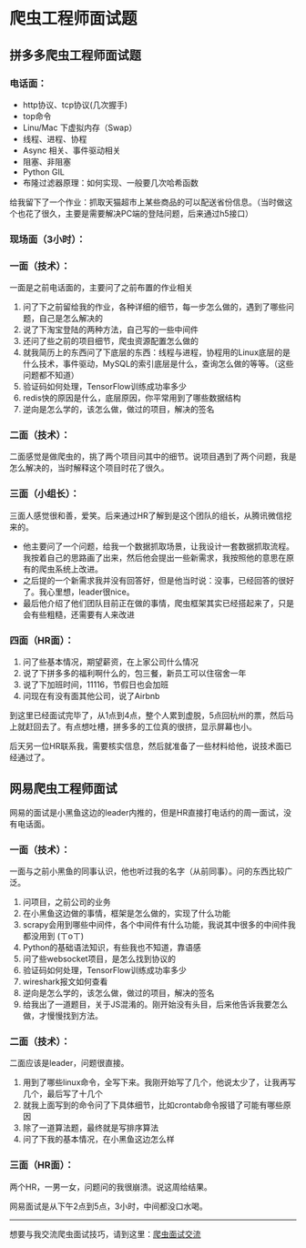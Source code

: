 # 爬虫工程师面试题



## 拼多多爬虫工程师面试题

### 电话面：

- http协议、tcp协议(几次握手)
- top命令
- Linu/Mac 下虚拟内存（Swap）
- 线程、进程、协程
- Async 相关、事件驱动相关
- 阻塞、非阻塞
- Python GIL
- 布隆过滤器原理：如何实现、一般要几次哈希函数

给我留下了一个作业：抓取天猫超市上某些商品的可以配送省份信息。（当时做这个也花了很久，主要是需要解决PC端的登陆问题，后来通过h5接口）

### 现场面（3小时）：

### 一面（技术）：

一面是之前电话面的，主要问了之前布置的作业相关

1. 问了下之前留给我的作业，各种详细的细节，每一步怎么做的，遇到了哪些问题，自己是怎么解决的
2. 说了下淘宝登陆的两种方法，自己写的一些中间件
3. 还问了些之前的项目细节，爬虫资源配置怎么做的
4. 就我简历上的东西问了下底层的东西：线程与进程，协程用的Linux底层的是什么技术，事件驱动，MySQL的索引底层是什么，查询怎么做的等等。（这些问题都不知道）
5. 验证码如何处理，TensorFlow训练成功率多少
6. redis快的原因是什么，底层原因，你平常用到了哪些数据结构
7. 逆向是怎么学的，该怎么做，做过的项目，解决的签名

### 二面（技术）：

二面感觉是做爬虫的，挑了两个项目问其中的细节。说项目遇到了两个问题，我是怎么解决的，当时解释这个项目时花了很久。

### 三面（小组长）：

三面人感觉很和善，爱笑。后来通过HR了解到是这个团队的组长，从腾讯微信挖来的。

- 他主要问了一个问题，给我一个数据抓取场景，让我设计一套数据抓取流程。我按着自己的思路画了出来，然后他会提出一些新需求，我按照他的意思在原有的爬虫系统上改进。
- 之后提的一个新需求我并没有回答好，但是他当时说：没事，已经回答的很好了。我心里想，leader很nice。
- 最后他介绍了他们团队目前正在做的事情，爬虫框架其实已经搭起来了，只是会有些粗糙，还需要有人来改进

### 四面（HR面）：

1. 问了些基本情况，期望薪资，在上家公司什么情况
2. 说了下拼多多的福利啊什么的，包三餐，新员工可以住宿舍一年
3. 说了下加班时间，11116，节假日也会加班
4. 问现在有没有面其他公司，说了Airbnb

到这里已经面试完毕了，从1点到4点，整个人累到虚脱，5点回杭州的票，然后马上就赶回去了。有点想吐槽，拼多多的工位真的很挤，显示屏幕也小。

后天另一位HR联系我，需要核实信息，然后就准备了一些材料给他，说技术面已经通过了。

## 网易爬虫工程师面试

网易的面试是小黑鱼这边的leader内推的，但是HR直接打电话约的周一面试，没有电话面。

### 一面（技术）：

一面与之前小黑鱼的同事认识，他也听过我的名字（从前同事）。问的东西比较广泛。

1. 问项目，之前公司的业务
2. 在小黑鱼这边做的事情，框架是怎么做的，实现了什么功能
3. scrapy会用到哪些中间件，各个中间件有什么功能，我说其中很多的中间件我都没用到 (ㄒoㄒ)
4. Python的基础语法知识，有些我也不知道，靠语感
5. 问了些websocket项目，是怎么找到协议的
6. 验证码如何处理，TensorFlow训练成功率多少
7. wireshark报文如何查看
8. 逆向是怎么学的，该怎么做，做过的项目，解决的签名
9. 给我出了一道题目，关于JS混淆的。刚开始没有头目，后来他告诉我要怎么做，才慢慢找到方法。

### 二面（技术）：

二面应该是leader，问题很直接。

1. 用到了哪些linux命令，全写下来。我刚开始写了几个，他说太少了，让我再写几个，最后写了十几个
2. 就我上面写到的命令问了下具体细节，比如crontab命令报错了可能有哪些原因
3. 除了一道算法题，最终就是写排序算法
4. 问了下我的基本情况，在小黑鱼这边怎么样

### 三面（HR面）：

两个HR，一男一女，问题问的我很崩溃。说这周给结果。

网易面试是从下午2点到5点，3小时，中间都没口水喝。

---

想要与我交流爬虫面试技巧，请到这里：[爬虫面试交流](<https://github.com/zhangslob/docs/issues/3>)